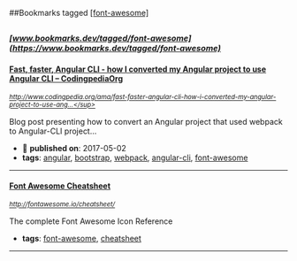##Bookmarks tagged [[font-awesome]](https://www.bookmarks.dev?q=[font-awesome])

_<sup><sup>[www.bookmarks.dev/tagged/font-awesome](https://www.bookmarks.dev/tagged/font-awesome)</sup></sup>_
---
#### [Fast, faster, Angular CLI - how I converted my Angular project to use Angular CLI – CodingpediaOrg](http://www.codingpedia.org/ama/fast-faster-angular-cli-how-i-converted-my-angular-project-to-use-angular-cli)
_<sup>http://www.codingpedia.org/ama/fast-faster-angular-cli-how-i-converted-my-angular-project-to-use-ang...</sup>_

Blog post presenting how to convert an Angular project that used webpack to Angular-CLI project...
* :calendar: **published on**: 2017-05-02
* **tags**: [angular](../tagged/angular.md), [bootstrap](../tagged/bootstrap.md), [webpack](../tagged/webpack.md), [angular-cli](../tagged/angular-cli.md), [font-awesome](../tagged/font-awesome.md)
---
#### [Font Awesome Cheatsheet](http://fontawesome.io/cheatsheet/)
_<sup>http://fontawesome.io/cheatsheet/</sup>_

The complete Font Awesome Icon Reference
* **tags**: [font-awesome](../tagged/font-awesome.md), [cheatsheet](../tagged/cheatsheet.md)
---
